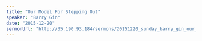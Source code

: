 ```yaml
---
title: "Our Model For Stepping Out"
speaker: "Barry Gin"
date: "2015-12-20"
sermonUrl: "http://35.190.93.184/sermons/20151220_sunday_barry_gin_our_model_of_stepping_out.mp3"
---
```


